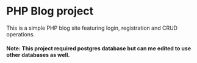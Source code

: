 # PHP Blog project

This is a simple PHP blog site featuring login, registration and CRUD operations.

#### Note: This project required postgres database but can me edited to use other databases as well.
